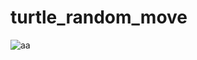 # turtle_random_move
![aa](https://user-images.githubusercontent.com/31087952/153737955-e972a61a-7d90-4737-a1c3-6d68cf7fbdd3.PNG)
